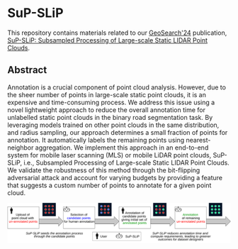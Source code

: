 # SuP-SLiP

This repository contains materials related to our [GeoSearch'24](https://geosearch-workshop.github.io/geosearch2024/) publication, [SuP-SLiP: Subsampled Processing of Large-scale Static LIDAR Point Clouds](https://dl.acm.org/doi/10.1145/3681769.3698585).  

## Abstract
Annotation is a crucial component of point cloud analysis. However, due to the sheer number of points in large-scale static point clouds, it is an expensive and time-consuming process. We address this issue using a novel lightweight approach to reduce the overall annotation time for unlabelled static point clouds in the binary road segmentation task. By leveraging models trained on other point clouds in the same distribution, and radius sampling, our approach determines a small fraction of points for annotation. It automatically labels the remaining points using nearest-neighbor aggregation. We implement this approach in an end-to-end system for mobile laser scanning (MLS) or mobile LiDAR point clouds, SuP-SLiP, i.e., Subsampled Processing of Large-scale Static LIDAR Point Clouds. We validate the robustness of this method through the bit-flipping adversarial attack and account for varying budgets by providing a feature that suggests a custom number of points to annotate for a given point cloud.



![architecture diagram](./static/fig01.png)